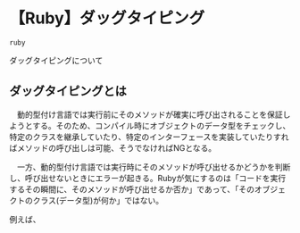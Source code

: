# 【Ruby】ダッグタイピング

`ruby` 

ダッグタイピングについて



## ダッグタイピングとは

　動的型付け言語では実行前にそのメソッドが確実に呼び出されることを保証しようとする。そのため、コンパイル時にオブジェクトのデータ型をチェックし、特定のクラスを継承していたり、特定のインターフェースを実装していたりすればメソッドの呼び出しは可能、そうでなければNGとなる。

　一方、動的型付け言語では実行時にそのメソッドが呼び出せるかどうかを判断し、呼び出せないときにエラーが起きる。Rubyが気にするのは「コードを実行するその瞬間に、そのメソッドが呼び出せるか否か」であって、「そのオブジェクトのクラス(データ型)が何か」ではない。

例えば、